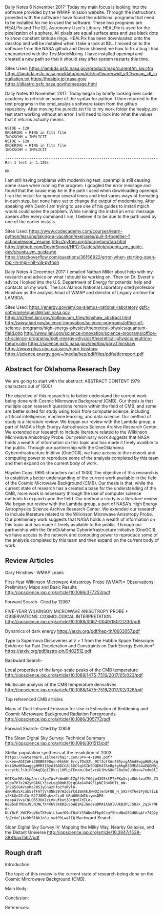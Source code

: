 Daily Notes 6 November 2017:
Today my main focus is looking into the software provided by the WMAP mission
website. Through the instructions provided with the software I have found the
additional programs that need to be installed for me to used the software. These
two programs are HEALPix and The IDL Astronomy User's Library. HEALPix is used
for the pixelization of a sphere. All pixels are equal surface area and use black dots to
show constant latitude rings. HEALPix has been downloaded onto the desktop and
will be installed when I take a look at IDL. I moved on to the software from the NASA github
and Devin showed me how to fix a bug I had encountered with the TestModeMixing.
I have installed openmpi and created a new path so that it should stay after system
restarts this time.

Sites Used:
https://lambda.gsfc.nasa.gov/product/map/current/m_sw.cfm
https://lambda.gsfc.nasa.gov/data/map/dr5/software/widl_v3.1/wmap_idl_installation.txt
https://healpix.jpl.nasa.gov/
https://idlastro.gsfc.nasa.gov/homepage.html

Daily Notes 10 November 2017:
Today began by briefly looking over code academy to refresh on some of the syntax for
python. I then returned to the test programs in the cmd_analysis software taken from
the github repository. After moving the purecls.txt file to my work folder the healpy_ext test
start working without an error. I will need to look into what the values that it returns actually
means.
```
NSIDE = 128
ORDERING = RING in fits file
INDXSCHM = IMPLICIT
NSIDE = 128
ORDERING = RING in fits file
INDXSCHM = IMPLICIT
.
----------------------------------------------------------------------
Ran 1 test in 1.120s

OK
```
I am still having problems with modemixing test, openmpi is still causing some issue when
running the program. I googled the error message and found that the cause may be in the
path I used when downloading openmpi. I ran the install for openmpi several times and tried
varies ways of formating in each step, but none have yet to change the output of modemixing.
After speaking with Devin I am trying to use one of his guides to install mpich would
could solve the problem. While running the install an error message apears after every command
I run, I believe it to be due to the path used by one of the earlier installs.

Sites Used:
https://www.codecademy.com/courses/learn-python/lessons/taking-a-vacation/exercises/pull-it-together-?action=lesson_resume
http://pytom.org/doc/pytom/faq.html
https://github.com/DevinSmoot/HPC-Guides/blob/ubuntu_vm_guide-dev/ubuntu_vm_guide.md
https://stackoverflow.com/questions/36156822/error-when-starting-open-mpi-in-mpi-init-via-python

Daily Notes 4 December 2017:
I emailed Nathan Miller about help with my research and advice on what I should be
working on. Then on Dr. Everet's advice I looked into the U.S. Department of Energy
for potential help and contacts on my work. The Los Alamos National Laboratory
sited professor Hinshaw as the analysis head of WMAP and director of Legacy archive for
LAMBDA.

Sites Used:
https://energy.gov/em/los-alamos-national-laboratory
gsfc-softwarerequest@mail.nasa.gov
https://p25ext.lanl.gov/colloquium_files/hinshaw_abstract.html
http://www.lanl.gov/science-innovation/science-programs/office-of-science-programs/high-energy-physics/theoretical-physics/quantum-field.php
http://www.lanl.gov/science-innovation/science-programs/office-of-science-programs/high-energy-physics/theoretical-physics/neutrino-theory.php
https://science.gsfc.nasa.gov/sed/bio/gary.f.hinshaw
https://www.phas.ubc.ca/users/gary-hinshaw
https://science.energy.gov/~/media/hep/pdf/files/pdfs/tfcrreport.pdf



## Abstract for Oklahoma Reserach Day
We are going to start with the abstract:
ABSTRACT CONTENT (979 characters out of 1500)

The objective of this research is to better understand the current work being done with Cosmic Microwave Background (CMB).
Our thesis is that multiple open research questions remain within the field of CMB, and some are better suited for study using tools from computer science, including artificial intelligence, machine learning, and data science.
Our method of study is a literature review. We began our review with the Lambda group, a part of NASA's High Energy Astrophysics Science Archive Research Center. We extended our research to include literature related to the Wilkinson Microwave Anisotropy Probe.
Our preliminary work suggests that NASA holds a wealth of information on this topic and has made it freely availible to the public. Through our partnership with the OneOklahoma Cyberinfrastructure Inititive (OneOCII), we have access to the network and computing power to reproduce some of the analysis completed by this team and then expand on the current body of work.


Hayden Copy: (990 characters out of 1500)
The objective of this research is to establish a better understanding of the current work available in the field of the Cosmic Microwave Background (CMB). Our thesis is that, while the current state of research has a created a base for the understanding of the CMB, more work is necessary through the use of computer science methods to expand upon the field. Our method o study is a literature review. We began our review with the Lambda group, a part of NASA's High Energy Astrophysics Science Archive Research Center. We extended our research to include literature related to the Wilkinson Microwave Anisotropy Probe. Our preliminary work suggests that NASA holds a wealth of information on this topic and has made it freely available to the public. Through our partnership with the OneOklahoma Cyberinfrastructure Initiative (OneOCII), we have access to the network and computing power to reproduce some of the analysis completed by this team and then expand on the current body of work.


## Review Articles
Gary Hinshaw- WMAP Leads

First-Year Wilkinson Microwave Anisotropy Probe (WMAP)* Observations: Preliminary Maps and Basic Results
http://iopscience.iop.org/article/10.1086/377253/pdf

Forward Search- Cited by 12067

FIVE-YEAR WILKINSON MICROWAVE ANISOTROPY PROBE * OBSERVATIONS: COSMOLOGICAL INTERPRETATION
http://iopscience.iop.org/article/10.1088/0067-0049/180/2/330/pdf

Dynamics of dark energy
https://arxiv.org/pdf/hep-th/0603057.pdf

Type Ia Supernova Discoveries at z > 1 from the Hubble Space Telescope: Evidence for Past Deceleration and Constraints on Dark Energy Evolution*
https://arxiv.org/pdf/astro-ph/0402512.pdf

Backward Search-

Local properties of the large-scale peaks of the CMB temperature
http://iopscience.iop.org/article/10.1088/1475-7516/2017/05/023/pdf

Multiscale analysis of the CMB temperature derivatives
http://iopscience.iop.org/article/10.1088/1475-7516/2017/02/026/pdf

Top referenced CMB articles

Maps of Dust Infrared Emission for Use in Estimation of Reddening and Cosmic Microwave Background Radiation Foregrounds
http://iopscience.iop.org/article/10.1086/305772/pdf

Forward Search- Cited by 12858

The Sloan Digital Sky Survey: Technical Summary
http://iopscience.iop.org/article/10.1086/301513/pdf

Stellar population synthesis at the resolution of 2003
``
https://watermark.silverchair.com/344-4-1000.pdf?token=AQECAHi208BE49Ooan9kkhW_Ercy7Dm3ZL_9Cf3qfKAc485ysgAAAd8wggHbBgkqhkiG9w0BBwagggHMMIIByAIBADCCAcEGCSqGSIb3DQEHATAeBglghkgBZQMEAS4wEQQMBjvscytbL7sOiFObAgEQgIIBksj1OPLpTEnzmuJkoSxcGk1Mv6HoF78aSmEu3haew7edm8lI-HGTKxnMAskhpAhrrs3yw7WvPsWmWKhIZg2f0zTGQjp43OSktP7xPKpUsjpObbtwaCMk_Z3eCpo7HTx2W2yKSkKLY3szLeq0QmbZQjqCAeG4V49FipNElH45GTi_mW-In2G5vUAVsmRe785JyGnuzFfozfsRVl6-dmKHhaSXCub5zfFAfjV4UNN297WzoErCdIBmAkJNwOZjenDFQB_H_SA5rRf6eiPyULYiLEy2KkQnOZnIArR27J8HDqkvzCiu0-URaUGKdWIkiymsDE6-meap41VvaCNLO553UKIzLmkufkutZ8cqx67dILo-NEBbsDTMDoJ9LNJNLfX4X6V3kRDZuSoWQ1KEJGnqYuDMA1AbUlUUkB3PLJ58sk_2q1krNFe-KLYBcP_XWCPXqV6oTX5wAlLlwmfG9oT0xhY35WNwAFhp0CeuYSUcdNuQ5Gd6UqAfv74Q2yfpZrHoCjAvDh6lNkJc8u_vwiP9LwalIQ
``
Backward Search-

Sloan Digital Sky Survey IV: Mapping the Milky Way, Nearby Galaxies, and the Distant Universe
http://iopscience.iop.org/article/10.3847/1538-3881/aa7567/pdf

## Rough draft

Introduction:

The topic of this review is the current state of research being done on the Cosmic Mircrowave Background (CMB).

Main Body:

Conclusion:

References:
